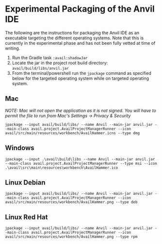 # Experimental Packaging of the Anvil IDE
The following are the instructions for packaging the Anvil IDE as an executable 
targeting the different operating systems. Note that this is currently in the
experimental phase and has not been fully vetted at time of writing.

1. Run the Gradle task `:avail:shadowJar`
2. Locate the jar in the project root build directory: 
   `avail/build/libs/anvil.jar`
3. From the terminal/powershell run the `jpackage` command as specified below
   for the targeted operating system while on targeted operating system.

## Mac
*NOTE: Mac will not open the application as it is not signed. You will have 
to permit the file to run from Mac's Settings -> Privacy & Security*
```shell
jpackage --input avail/build/libs/ --name Anvil --main-jar anvil.jar --main-class avail.project.AvailProjectManagerRunner --icon avail/src/main/resources/workbench/AvailHammer.icns --type dmg
```

## Windows
```shell
jpackage --input .\avail\build\libs --name Anvil --main-jar anvil.jar --main-class avail.project.AvailProjectManagerRunner --type msi --icon .\avail\src\main\resources\workbench\AvailHammer.ico
```
## Linux Debian
```shell
jpackage --input avail/build/libs/ --name Anvil --main-jar anvil.jar --main-class avail.project.AvailProjectManagerRunner --icon avail/src/main/resources/workbench/AvailHammer.png --type deb
```

## Linux Red Hat
```shell
jpackage --input avail/build/libs/ --name Anvil --main-jar anvil.jar --main-class avail.project.AvailProjectManagerRunner --icon avail/src/main/resources/workbench/AvailHammer.png --type rpm
```